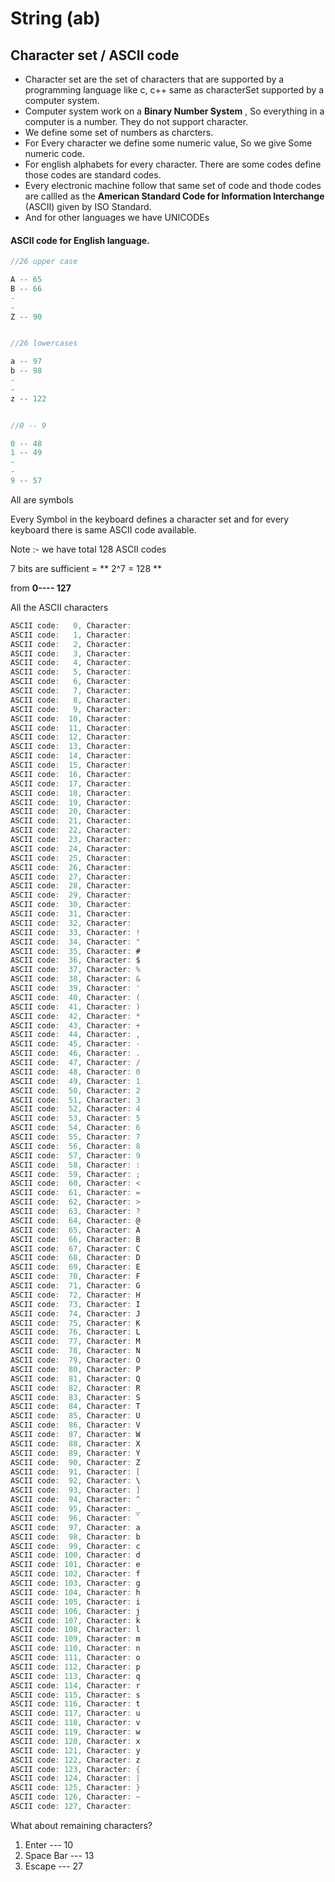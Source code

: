 # String (ab)

## Character set / ASCII code 

- Character set are the set of characters that are supported by a programming  language like c, c++ same  as characterSet supported by a computer system.
- Computer system work on a **Binary Number System** , So everything in a computer is a number. They do not support character.
- We define some set of numbers as charcters.
- For Every character we define some numeric value, So we give Some numeric code.
- For english alphabets for every character. There are some codes define those codes are standard codes.
- Every electronic machine follow that same set of code and thode codes are callled as the **American Standard Code for Information Interchange** (ASCII) given by ISO Standard.
- And for other languages we have UNICODEs

#### ASCII code for English language.

```c
//26 upper case

A -- 65 
B -- 66
-
-
Z -- 90


//26 lowercases

a -- 97
b -- 98
-
-
z -- 122


//0 -- 9

0 -- 48
1 -- 49
-
-
9 -- 57

```
All are symbols

Every Symbol in the keyboard defines a character set and for every keyboard there is same ASCII code available. 



Note :- we have total 128 ASCII codes

7 bits are sufficient =  ** 2^7 = 128  **

from **0---- 127**


All the ASCII characters

```c
ASCII code:   0, Character: 
ASCII code:   1, Character: 
ASCII code:   2, Character: 
ASCII code:   3, Character: 
ASCII code:   4, Character: 
ASCII code:   5, Character: 
ASCII code:   6, Character: 
ASCII code:   7, Character: 
ASCII code:   8, Character: 
ASCII code:   9, Character: 
ASCII code:  10, Character: 
ASCII code:  11, Character: 
ASCII code:  12, Character: 
ASCII code:  13, Character: 
ASCII code:  14, Character: 
ASCII code:  15, Character: 
ASCII code:  16, Character: 
ASCII code:  17, Character: 
ASCII code:  18, Character: 
ASCII code:  19, Character: 
ASCII code:  20, Character: 
ASCII code:  21, Character: 
ASCII code:  22, Character: 
ASCII code:  23, Character: 
ASCII code:  24, Character: 
ASCII code:  25, Character: 
ASCII code:  26, Character: 
ASCII code:  27, Character: 
ASCII code:  28, Character: 
ASCII code:  29, Character: 
ASCII code:  30, Character: 
ASCII code:  31, Character: 
ASCII code:  32, Character:  
ASCII code:  33, Character: !
ASCII code:  34, Character: "
ASCII code:  35, Character: #
ASCII code:  36, Character: $
ASCII code:  37, Character: %
ASCII code:  38, Character: &
ASCII code:  39, Character: '
ASCII code:  40, Character: (
ASCII code:  41, Character: )
ASCII code:  42, Character: *
ASCII code:  43, Character: +
ASCII code:  44, Character: ,
ASCII code:  45, Character: -
ASCII code:  46, Character: .
ASCII code:  47, Character: /
ASCII code:  48, Character: 0
ASCII code:  49, Character: 1
ASCII code:  50, Character: 2
ASCII code:  51, Character: 3
ASCII code:  52, Character: 4
ASCII code:  53, Character: 5
ASCII code:  54, Character: 6
ASCII code:  55, Character: 7
ASCII code:  56, Character: 8
ASCII code:  57, Character: 9
ASCII code:  58, Character: :
ASCII code:  59, Character: ;
ASCII code:  60, Character: <
ASCII code:  61, Character: =
ASCII code:  62, Character: >
ASCII code:  63, Character: ?
ASCII code:  64, Character: @
ASCII code:  65, Character: A
ASCII code:  66, Character: B
ASCII code:  67, Character: C
ASCII code:  68, Character: D
ASCII code:  69, Character: E
ASCII code:  70, Character: F
ASCII code:  71, Character: G
ASCII code:  72, Character: H
ASCII code:  73, Character: I
ASCII code:  74, Character: J
ASCII code:  75, Character: K
ASCII code:  76, Character: L
ASCII code:  77, Character: M
ASCII code:  78, Character: N
ASCII code:  79, Character: O
ASCII code:  80, Character: P
ASCII code:  81, Character: Q
ASCII code:  82, Character: R
ASCII code:  83, Character: S
ASCII code:  84, Character: T
ASCII code:  85, Character: U
ASCII code:  86, Character: V
ASCII code:  87, Character: W
ASCII code:  88, Character: X
ASCII code:  89, Character: Y
ASCII code:  90, Character: Z
ASCII code:  91, Character: [
ASCII code:  92, Character: \
ASCII code:  93, Character: ]
ASCII code:  94, Character: ^
ASCII code:  95, Character: _
ASCII code:  96, Character: `
ASCII code:  97, Character: a
ASCII code:  98, Character: b
ASCII code:  99, Character: c
ASCII code: 100, Character: d
ASCII code: 101, Character: e
ASCII code: 102, Character: f
ASCII code: 103, Character: g
ASCII code: 104, Character: h
ASCII code: 105, Character: i
ASCII code: 106, Character: j
ASCII code: 107, Character: k
ASCII code: 108, Character: l
ASCII code: 109, Character: m
ASCII code: 110, Character: n
ASCII code: 111, Character: o
ASCII code: 112, Character: p
ASCII code: 113, Character: q
ASCII code: 114, Character: r
ASCII code: 115, Character: s
ASCII code: 116, Character: t
ASCII code: 117, Character: u
ASCII code: 118, Character: v
ASCII code: 119, Character: w
ASCII code: 120, Character: x
ASCII code: 121, Character: y
ASCII code: 122, Character: z
ASCII code: 123, Character: {
ASCII code: 124, Character: |
ASCII code: 125, Character: }
ASCII code: 126, Character: ~
ASCII code: 127, Character: 

```

What about remaining characters?

1. Enter --- 10
2. Space Bar --- 13
3. Escape --- 27












